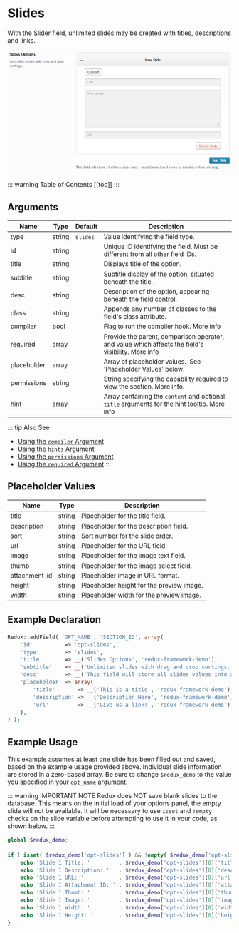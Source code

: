 # Slides
With the Slider field, unlimited slides may be created with titles, descriptions and links.

<span style="display:block;text-align:center">![](./img/slides.png)</span>

::: warning Table of Contents
[[toc]]
:::

## Arguments
|Name|Type|Default|Description|
|--- |--- |--- |--- |
|type|string|`slides`|Value identifying the field type.|
|id|string||Unique ID identifying the field. Must be different from all other field IDs.|
|title|string||Displays title of the option.|
|subtitle|string||Subtitle display of the option, situated beneath the title.|
|desc|string||Description of the option, appearing beneath the field control.|
|class|string||Appends any number of classes to the field's class attribute.|
|compiler|bool||Flag to run the compiler hook.  More info|
|required|array||Provide the parent, comparison operator, and value which affects the field's visibility.  More info|
|placeholder|array||Array of placeholder values.  See 'Placeholder Values' below.|
|permissions|string||String specifying the capability required to view the section.   More info.|
|hint|array||Array containing the `content` and optional `title` arguments for the hint tooltip.  More info|

::: tip Also See
- [Using the `compiler` Argument](../configuration/argument-compiler.md)
- [Using the `hints` Argument](../configuration/argument-hints.md)
- [Using the `permissions` Argument](../configuration/argument-permissions.md)
- [Using the `required` Argument](../configuration/argument-required.md)
:::

## Placeholder Values
|Name|Type|Description|
|--- |--- |--- |
|title|string|Placeholder for the title field.|
|description|string|Placeholder for the description field.|
|sort|string|Sort number for the slide order.|
|url|string|Placeholder for the URL field.|
|image|string|Placeholder for the image text field.|
|thumb|string|Placeholder for the image select field.|
|attachment_id|string|Placeholder image in URL format.|
|height|string|Placeholder height for the preview image.|
|width|string|Placeholder width for the preview image.|

## Example Declaration

```php
Redux::addField( 'OPT_NAME', 'SECTION_ID', array(
    'id'          => 'opt-slides',
    'type'        => 'slides',
    'title'       => __('Slides Options', 'redux-framework-demo'),
    'subtitle'    => __('Unlimited slides with drag and drop sortings.', 'redux-framework-demo'),
    'desc'        => __('This field will store all slides values into a multidimensional array to use into a foreach loop.', 'redux-framework-demo')
    'placeholder' => array(
        'title'       => __('This is a title', 'redux-framework-demo'),
        'description' => __('Description Here', 'redux-framework-demo'),
        'url'         => __('Give us a link!', 'redux-framework-demo'),
    ),
) );
```

## Example Usage
This example assumes at least one slide has been filled out and saved, based on the example usage provided above. Individual slide information are stored in a zero-based array. Be sure to change `$redux_demo` to the value you specified in your <a title="opt_name" href="/redux-framework/arguments/opt_name/">`opt_name` argument.</a>

::: warning IMPORTANT NOTE
Redux does NOT save blank slides to the database.  This means on the initial load of your options panel, the empty slide will not be available.  It will be necessary to use `isset` and `!empty` checks on the slide variable before attempting to use it in your code, as shown below.
:::

```php
global $redux_demo;

if ( isset( $redux_demo['opt-slides'] ) && !empty( $redux_demo['opt-slides'] ) ) {
    echo 'Slide 1 Title: '         . $redux_demo['opt-slides'][0]['title'];
    echo 'Slide 1 Description: '   . $redux_demo['opt-slides'][0]['description'];
    echo 'Slide 1 URL: '           . $redux_demo['opt-slides'][0]['url'];
    echo 'Slide 1 Attachment ID: ' . $redux_demo['opt-slides'][0]['attachment_id'];
    echo 'Slide 1 Thumb: '         . $redux_demo['opt-slides'][0]['thumb'];
    echo 'Slide 1 Image: '         . $redux_demo['opt-slides'][0]['image'];
    echo 'Slide 1 Width: '         . $redux_demo['opt-slides'][0]['width'];
    echo 'Slide 1 Height: '        . $redux_demo['opt-slides'][0]['height'];
}
```

